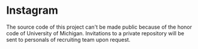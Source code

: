 # Instagram
 The source code of this project can't be made public because of the honor code of University of Michigan. Invitations to a private repository will be sent to personals of recruiting team upon request.
